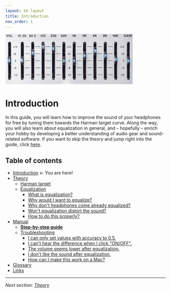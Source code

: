 ```yaml
---
layout: kb-layout
title: Introduction
nav_order: 1
---
```


![equalizer](images/eq-logo.jpg)

# Introduction

In this guide, you will learn how to improve the sound of your headphones for free by tuning them towards the Harman target curve. Along the way, you will also learn about equalization in general, and – hopefully – enrich your hobby by developing a better understanding of audio gear and sound-related software. If you want to skip the theory and jump right into the guide, click [here](https://komunikacjatechnicznavistula.github.io/kacper-bojakowski/manual/step-by-step-guide/).

## Table of contents

* <a style="pointer-events: none;" href="https://komunikacjatechnicznavistula.github.io/kacper-bojakowski/" alt="Introduction">Introduction</a> ← You are here!
* [Theory](https://komunikacjatechnicznavistula.github.io/kacper-bojakowski/theory/)
    * [Harman target](https://komunikacjatechnicznavistula.github.io/kacper-bojakowski/theory/harman-target/)
    * [Equalization](https://komunikacjatechnicznavistula.github.io/kacper-bojakowski/theory/Equalization/)
       * [What is equalization?](https://komunikacjatechnicznavistula.github.io/kacper-bojakowski/theory/Equalization/what-equalization/)
       * [Why would I want to equalize?](https://komunikacjatechnicznavistula.github.io/kacper-bojakowski/theory/Equalization/why-equalize/)
       * [Why don't headphones come already equalized?](https://komunikacjatechnicznavistula.github.io/kacper-bojakowski/theory/Equalization/why-produce/)
       * [Won't equalization distort the sound?](https://komunikacjatechnicznavistula.github.io/kacper-bojakowski/theory/Equalization/will-distort/)
       * [How to do this properly?](https://komunikacjatechnicznavistula.github.io/kacper-bojakowski/theory/Equalization/how-properly/)
* [Manual](https://komunikacjatechnicznavistula.github.io/kacper-bojakowski/manual/)
    * [**Step-by-step guide**](https://komunikacjatechnicznavistula.github.io/kacper-bojakowski/manual/step-by-step-guide/)
    * [Troubleshooting](https://komunikacjatechnicznavistula.github.io/kacper-bojakowski/manual/troubleshooting/)
       * [I can only set values with accuracy to 0.5.](https://komunikacjatechnicznavistula.github.io/kacper-bojakowski/manual/troubleshooting/values-accuracy/)
       * [I can't hear the difference when I click "ON/OFF".](https://komunikacjatechnicznavistula.github.io/kacper-bojakowski/manual/troubleshooting/difference-click/)
       * [The volume seems lower after equalization.](https://komunikacjatechnicznavistula.github.io/kacper-bojakowski/manual/troubleshooting/volume-lower/)
       * [I don't like the sound after equalization.](https://komunikacjatechnicznavistula.github.io/kacper-bojakowski/manual/troubleshooting/dislike-sound/)
       * [How can I make this work on a Mac?](https://komunikacjatechnicznavistula.github.io/kacper-bojakowski/manual/troubleshooting/work-mac/)
* [Glossary](https://komunikacjatechnicznavistula.github.io/kacper-bojakowski/glossary/)
* [Links](https://komunikacjatechnicznavistula.github.io/kacper-bojakowski/links/)

---

*Next section: [Theory](https://komunikacjatechnicznavistula.github.io/kacper-bojakowski/theory/)*
